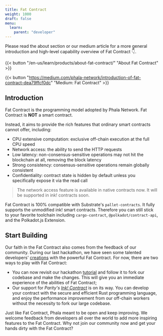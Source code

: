 ```yaml
---
title: Fat Contract
weight: 1000
draft: false
menu:
  learn:
    parent: "developer"
---
```


Please read the about section or our medium article for a more general introduction and high-level capability overview of Fat Contract :point_down:.

{{< button "/en-us/learn/products/about-fat-contract/" "About Fat Contract" >}}

{{< button "https://medium.com/phala-network/introduction-of-fat-contract-dea79ffcf0dc" "Medium: Fat Contract" >}}

## Introduction

Fat Contract is the programming model adopted by Phala Network. Fat Contract is **NOT** a smart contract.

Instead, it aims to provide the rich features that ordinary smart contracts cannot offer, including:

- CPU extensive computation: exclusive off-chain execution at the full CPU speed
- Network access: the ability to send the HTTP requests
- Low latency: non-consensus-sensitive operations may not hit the blockchain at all, removing the block latency
- Strong consistency: consensus-sensitive operations remain globally consistent
- Confidentiality: contract state is hidden by default unless you specifically expose it via the read call

> The network access feature is available in native contracts now. It will be supported in ink! contracts soon.

Fat Contract is 100% compatible with Substrate's `pallet-contracts`. It fully supports the unmodified ink! smart contracts. Therefore you can still stick to your favorite toolchain including `cargo-contract`,  `@polkadot/contract-api`, and the Polkadot.js Extension.

## Start Building

Our faith in the Fat Contract also comes from the feedback of our community. During our last hackathon, we have seen some talented developers' [creations](https://github.com/Phala-Network/Encode-Hackathon-2021/issues/21) with the powerful Fat Contract.
For now, there are two ways to play with Fat Contract:
- You can now revisit our hackathon [tutorial](/en-us/docs/developer/run-a-local-development-network/) and follow it to fork our codebase and make the changes. This will give you an immediate experience of the abilities of Fat Contract;
- Our support for *Parity's [Ink! Contract](https://github.com/paritytech/ink)* is on its way. You can develop your contract with the secure and efficient Rust programming language, and enjoy the performance improvement from our off-chain workers without the necessity to fork our large codebase.

Just like Fat Contract, Phala meant to be open and keep improving. We welcome feedback from developers all over the world to add more inspiring features to the Fat Contract. Why not join our community now and get your hands dirty with the Fat Contract?


